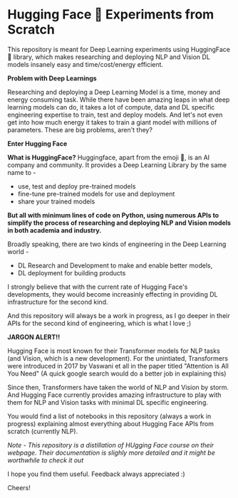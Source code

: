 # Hugging Face 🤗 Experiments from Scratch

This repository is meant for Deep Learning experiments using HuggingFace 🤗 library, which makes researching and deploying NLP and Vision DL models insanely easy and time/cost/energy efficient. 

**Problem with Deep Learnings**

Researching and deploying a Deep Learning Model is a time, money and energy consuming task. While there have been amazing leaps in what deep learning models can do, it takes a lot of compute, data and DL specific engineering expertise to train, test and deploy models. And let's not even get into how much energy it takes to train a giant model with millions of parameters. These are big problems, aren't they?

**Enter Hugging Face**

**What is HuggingFace?**
Huggingface, apart from the emoji 🤗, is an AI company and community. It provides a Deep Learning Library by the same name to - 
* use, test and deploy pre-trained models
* fine-tune pre-trained models for use and deployment
* share your trained models

**But all with minimum lines of code on Python, using numerous APIs to simplify the process of researching and deploying NLP and Vision models in both academia and industry.**

Broadly speaking, there are two kinds of engineering in the Deep Learning world - 
* DL Research and Development to make and enable better models, 
* DL deployment for building products

I strongly believe that with the current rate of Hugging Face's developments, they would become increasinly effecting in providing DL infrastructure for the second kind.

And this repository will always be a work in progress, as I go deeper in their APIs for the second kind of engineering, which is what I love ;)

**JARGON ALERT!!**

Hugging Face is most known for their Transformer models for NLP tasks (and Vision, which is a new development).
For the unintiated, Transformers were introduced in 2017 by Vaswani et all in the paper titled "Attention is All You Need" (A quick google search would do a better job in explaining this)

Since then, Transformers have taken the world of NLP and Vision by storm. And Hugging Face currently provides amazing infrastructure to play with them for NLP and Vision tasks with minimal DL specific engineering.

You would find a list of notebooks in this repository (always a work in progress) explaining almost everything about Hugging Face APIs from scratch (currently NLP).

*Note - This repository is a distillation of HUgging Face course on their webpage. Their documentation is slighly more detailed and it might be worthwhile to check it out*

I hope you find them useful. Feedback always appreciated :)


Cheers!






